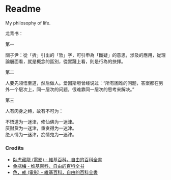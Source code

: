 # Readme
My philosophy of life.

龙背书：

第一

關子尹：從「折」引出的「哲」字，可引申為「斷疑」的意思，涉及的應用，從理論層面看，就是概念的區別，從實踐上看，則是行為的抉擇。

第二

人要先领悟至道，然后做人。爱因斯坦曾经说过：“所有困难的问题，答案都在另外一个层次上，同一层次的问题，很难靠同一层次的思考来解决。”

第三

人有肉身之缚，故有不可为：

不悟道为一迷津，修仙佛为一迷津。<br />
厌财货为一迷津，重贪得为一迷津。<br />
绝人情为一迷津，痴情鬼为一迷津。<br />

### Credits
- [臥虎藏龍 (電影) - 維基百科，自由的百科全書](https://zh.wikipedia.org/zh-tw/臥虎藏龍_(電影))
- [金瓶梅 - 维基百科，自由的百科全书](https://zh.wikipedia.org/zh-cn/金瓶梅)
- [色，戒 (電影) - 維基百科，自由的百科全書](https://zh.wikipedia.org/zh-tw/色，戒_(電影))
